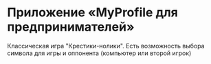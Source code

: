 # **Приложение «MyProfile для предпринимателей»**

Классическая игра "Крестики-нолики".
Есть возможность выбора символа для игры и оппонента (компьютер или второй игрок) 
